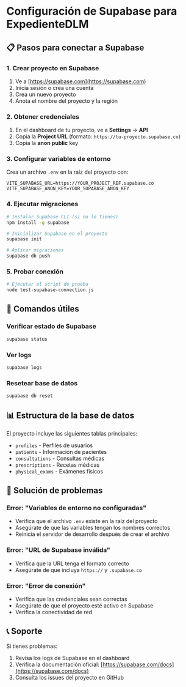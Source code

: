 # Configuración de Supabase para ExpedienteDLM

## 📋 Pasos para conectar a Supabase

### 1. Crear proyecto en Supabase
1. Ve a [https://supabase.com](https://supabase.com)
2. Inicia sesión o crea una cuenta
3. Crea un nuevo proyecto
4. Anota el nombre del proyecto y la región

### 2. Obtener credenciales
1. En el dashboard de tu proyecto, ve a **Settings** → **API**
2. Copia la **Project URL** (formato: `https://tu-proyecto.supabase.co`)
3. Copia la **anon public** key

### 3. Configurar variables de entorno
Crea un archivo `.env` en la raíz del proyecto con:

```env
VITE_SUPABASE_URL=https://YOUR_PROJECT_REF.supabase.co
VITE_SUPABASE_ANON_KEY=YOUR_SUPABASE_ANON_KEY
```

### 4. Ejecutar migraciones
```bash
# Instalar Supabase CLI (si no lo tienes)
npm install -g supabase

# Inicializar Supabase en el proyecto
supabase init

# Aplicar migraciones
supabase db push
```

### 5. Probar conexión
```bash
# Ejecutar el script de prueba
node test-supabase-connection.js
```

## 🔧 Comandos útiles

### Verificar estado de Supabase
```bash
supabase status
```

### Ver logs
```bash
supabase logs
```

### Resetear base de datos
```bash
supabase db reset
```

## 📊 Estructura de la base de datos

El proyecto incluye las siguientes tablas principales:
- `profiles` - Perfiles de usuarios
- `patients` - Información de pacientes
- `consultations` - Consultas médicas
- `prescriptions` - Recetas médicas
- `physical_exams` - Exámenes físicos

## 🚨 Solución de problemas

### Error: "Variables de entorno no configuradas"
- Verifica que el archivo `.env` existe en la raíz del proyecto
- Asegúrate de que las variables tengan los nombres correctos
- Reinicia el servidor de desarrollo después de crear el archivo

### Error: "URL de Supabase inválida"
- Verifica que la URL tenga el formato correcto
- Asegúrate de que incluya `https://` y `.supabase.co`

### Error: "Error de conexión"
- Verifica que las credenciales sean correctas
- Asegúrate de que el proyecto esté activo en Supabase
- Verifica la conectividad de red

## 📞 Soporte

Si tienes problemas:
1. Revisa los logs de Supabase en el dashboard
2. Verifica la documentación oficial: [https://supabase.com/docs](https://supabase.com/docs)
3. Consulta los issues del proyecto en GitHub 